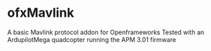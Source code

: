 ofxMavlink
==========

A basic Mavlink protocol addon for Openframeworks
Tested with an ArdupilotMega quadcopter running the APM 3.01 firmware
